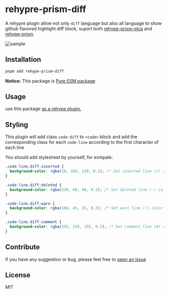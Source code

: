 # rehypre-prism-diff

A rehypre plugin allow not only `diff` language but also all language to show github flavored highlight diff block, suport both [rehype-prism-plus](https://github.com/timlrx/rehype-prism-plus) and [rehype-prism](https://github.com/mapbox/rehype-prism)

![sample](https://user-images.githubusercontent.com/29378026/163522813-e0466685-7075-4075-9530-3abd2c885b13.png)

## Installation

```sh
pnpm add rehype-prism-diff
```

**Notice:** This package is [Pure ESM package](https://gist.github.com/sindresorhus/a39789f98801d908bbc7ff3ecc99d99c)

## Usage

use this package [as a rehype plugin.](https://github.com/rehypejs/rehype/blob/master/doc/plugins.md#using-plugins)

## Styling

This plugin will add class `code-diff` to `<code>` block and add the corresponding class for each `code-line` according to the first character of each line

You should add stylesheet by yourself, for exmpale:

```css
.code-line.diff-inserted {
  background-color: rgba(16, 185, 129, 0.2); /* Set inserted line (+) color */
}

.code-line.diff-deleted {
  background-color: rgba(239, 68, 68, 0.2); /* Set deleted line (-) color */
}

.code-line.diff-warn {
  background-color: rgba(104, 45, 15, 0.2); /* Set warn line (!) color */
}

.code-line.diff-comment {
  background-color: rgba(255, 255, 255, 0.2); /* Set comment line (#) color */
}
```

</details>

## Contribute

If you have any suggestion or bug, please feel free to [open an issue](https://github.com/enpitsuLin/rehype-prism-diff/issues/new)

## License

MIT
